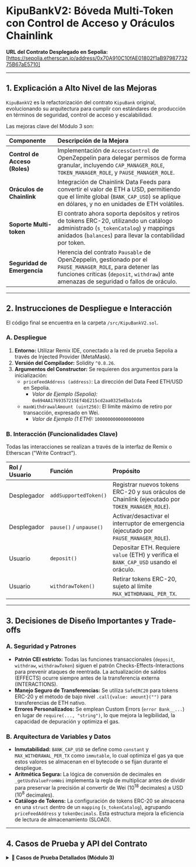 # KipuBankV2: Bóveda Multi-Token con Control de Acceso y Oráculos Chainlink

**URL del Contrato Desplegado en Sepolia:** [https://sepolia.etherscan.io/address/0x70A910C10fAE01802f1aB9798773275B67aE5710]

---

## 1. Explicación a Alto Nivel de las Mejoras

`KipuBankV2` es la refactorización del contrato `KipuBank` original, evolucionando su arquitectura para cumplir con estándares de producción en términos de seguridad, control de acceso y escalabilidad.

Las mejoras clave del Módulo 3 son:

| Componente | Descripción de la Mejora |
| :--- | :--- |
| **Control de Acceso (Roles)** | Implementación de `AccessControl` de OpenZeppelin para delegar permisos de forma granular, incluyendo `CAP_MANAGER_ROLE`, `TOKEN_MANAGER_ROLE`, y `PAUSE_MANAGER_ROLE`. |
| **Oráculos de Chainlink** | Integración de Chainlink Data Feeds para convertir el valor de ETH a USD, permitiendo que el límite global (`BANK_CAP_USD`) se aplique en dólares, y no en unidades de ETH volátiles. | 
| **Soporte Multi-token** | El contrato ahora soporta depósitos y retiros de tokens ERC-20, utilizando un catálogo administrado (`s_tokenCatalog`) y mappings anidados (`balances`) para llevar la contabilidad por token. | 
| **Seguridad de Emergencia** | Herencia del contrato `Pausable` de OpenZeppelin, gestionado por el `PAUSE_MANAGER_ROLE`, para detener las funciones críticas (`deposit`, `withdraw`) ante amenazas de seguridad o fallos de oráculo. | atrón de Seguridad. |

---

## 2. Instrucciones de Despliegue e Interacción

El código final se encuentra en la carpeta `/src/KipuBankV2.sol`.

### A. Despliegue

1.  **Entorno:** Utilizar Remix IDE, conectado a la red de prueba Sepolia a través de Injected Provider (MetaMask).
2.  **Versión del Compilador:** Solidity `^0.8.26`.
3.  **Argumentos del Constructor:** Se requieren dos argumentos para la inicialización:
    * `priceFeedAddress (address)`: La dirección del Data Feed ETH/USD en Sepolia.
        * *Valor de Ejemplo (Sepolia):* `0x694AA1769357215Ef4bE215cd2aa0325eEba1cda`
    * `maxWithdrawalAmount (uint256)`: El límite máximo de retiro por transacción, expresado en Wei.
        * *Valor de Ejemplo (1 ETH):* `1000000000000000000`

### B. Interacción (Funcionalidades Clave)

Todas las interacciones se realizan a través de la interfaz de Remix o Etherscan ("Write Contract").

| Rol / Usuario | Función | Propósito |
| :--- | :--- | :--- |
| Desplegador | `addSupportedToken()` | Registrar nuevos tokens ERC-20 y sus oráculos de Chainlink (ejecutado por `TOKEN_MANAGER_ROLE`). |
| Desplegador | `pause()` / `unpause()` | Activar/desactivar el interruptor de emergencia (ejecutado por `PAUSE_MANAGER_ROLE`). |
| Usuario | `deposit()` | Depositar ETH. Requiere `value` (ETH) y verifica el `BANK_CAP_USD` usando el oráculo. |
| Usuario | `withdrawToken()` | Retirar tokens ERC-20, sujeto al límite `MAX_WITHDRAWAL_PER_TX`. |

---

## 3. Decisiones de Diseño Importantes y Trade-offs

### A. Seguridad y Patrones

* **Patrón CEI estricto:** Todas las funciones transaccionales (`deposit`, `withdraw`, `withdrawToken`) siguen el patrón Checks-Effects-Interactions para prevenir ataques de reentrada. La actualización de saldos (EFFECTS) ocurre siempre antes de la transferencia externa (INTERACTIONS).
* **Manejo Seguro de Transferencias:** Se utiliza `SafeERC20` para tokens ERC-20 y el método de bajo nivel `.call{value: amount}("")` para transferencias de ETH nativo.
* **Errores Personalizados:** Se emplean Custom Errors (`error Bank__...`) en lugar de `require(..., "string")`, lo que mejora la legibilidad, la capacidad de depuración y optimiza el gas.

### B. Arquitectura de Variables y Datos

* **Inmutabilidad:** `BANK_CAP_USD` se define como `constant` y `MAX_WITHDRAWAL_PER_TX` como `immutable`, lo cual optimiza el gas ya que estos valores se almacenan en el bytecode o se fijan durante el despliegue.
* **Aritmética Segura:** La lógica de conversión de decimales en `_getUsdValueFromWei` implementa la regla de multiplicar antes de dividir para preservar la precisión al convertir de Wei ($10^{18}$ decimales) a USD ($10^{8}$ decimales).
* **Catálogo de Tokens:** La configuración de tokens ERC-20 se almacena en una `struct` dentro de un `mapping` (`s_tokenCatalog`), agrupando `priceFeedAddress` y `tokenDecimals`. Esta estructura mejora la eficiencia de lectura de almacenamiento (SLOAD).

---

## 4. Casos de Prueba y API del Contrato

<details>
<summary><strong>🧪 Casos de Prueba Detallados (Módulo 3)</strong></summary>

### Configuración de Pruebas

* **Contrato:** `KipuBankV2.sol`
* **Red de Prueba:** Sepolia Testnet
* **Versión de Solidity:** `^0.8.26`
* **Cuentas de Prueba:**
    * **ADMIN (Desplegador):** (Tu cuenta MetaMask). Posee `DEFAULT_ADMIN_ROLE`, `CAP_MANAGER_ROLE`, `TOKEN_MANAGER_ROLE`, y `PAUSE_MANAGER_ROLE`.
    * **USUARIO B:** Otra cuenta con Sepolia ETH para actuar como usuario estándar.
* **Parámetros de Despliegue Asumidos:**
    * **Oráculo ETH/USD (Sepolia):** `0x694AA1769357215Ef4bE215cd2aa0325eEba1cda`
    * **MAX_WITHDRAWAL_PER_TX:** `1000000000000000000` (1 ETH en Wei)
    * **BANK_CAP_USD:** `1000000000000000000000000` ($1M USD con $10^8$ decimales)

<br>

<details>
<summary><strong>FASE 1: Verificación de Variables y Oráculos (Lectura)</strong></summary>

| ID | Requisito a Probar | Función/Variable | Entrada | Resultado Esperado | Verificación |
| :--- | :--- | :--- | :--- | :--- | :--- |
| 1.1 | Variable `constant` | `BANK_CAP_USD` (view) | N/A | Debe mostrar `1000000000000000000000000` (valor fijo de $1M). | Confirma el uso de `constant`. |
| 1.2 | Variable `immutable` | `MAX_WITHDRAWAL_PER_TX` (view) | N/A | Debe mostrar `1000000000000000000` (1 ETH en Wei). | Confirma el uso de `immutable`. |
| 1.3 | Instancia de Oráculo | `getEthPriceInUsd()` (view) | N/A | Debe retornar un número grande (ej., 3000 * $10^8$). | Confirma la conexión con el Data Feed de Chainlink. |

</details>

<details>
<summary><strong>FASE 2: Control de Acceso y Pausabilidad (PAUSE_MANAGER_ROLE)</strong></summary>
<p>Este test verifica el "interruptor de emergencia" (Fail-Safe). Se debe usar la cuenta ADMIN.</p>

| ID | Paso | Función/Acción | Entrada | Resultado Esperado | Verificación |
| :--- | :--- | :--- | :--- | :--- | :--- |
| 2.1 | Activar Pausa | `pause()` | N/A | Transacción Exitosa. | El estado `paused` es ahora `true`. Confirma que `PAUSE_MANAGER_ROLE` funciona. |
| 2.2 | Prueba de Bloqueo | `deposit()` | Valor: 0.01 ETH | Transacción debe REVERTIR. | Revert: El error debe indicar que la función falló debido a la pausa (Error de `Pausable`/`whenNotPaused`). |
| 2.3 | Desactivar Pausa | `unpause()` | N/A | Transacción Exitosa. | El estado `paused` es ahora `false`. |
| 2.4 | Prueba de Continuidad | `deposit()` | Valor: 0.01 ETH | Transacción Exitosa. | El depósito funciona, confirmando que la seguridad fue restaurada. |

</details>

<details>
<summary><strong>FASE 3: Soporte Multi-token (TOKEN_MANAGER_ROLE)</strong></summary>
<p>Este test valida la creación y el uso del Catálogo Multi-token (<code>s_tokenCatalog</code>).</p>

| ID | Paso | Función | Parámetros (Inputs) | Resultado Esperado | Verificación |
| :--- | :--- | :--- | :--- | :--- | :--- |
| 3.1 | Registrar Token (ADMIN) | `addSupportedToken` | `tokenAddress`: `0x111...111` (Mock Token) <br> `priceFeedAddress`: `0x1486940d5E31A21e25e22C66e92751505A4b23b8` (DAI/USD Sepolia) <br> `decimals`: 18 | Transacción Exitosa. | Log: Buscar el evento `TokenSupported` con los datos del token. |
| 3.2 | Intento de Duplicado (ADMIN) | `addSupportedToken` | Mismos parámetros que 3.1. | Transacción debe REVERTIR. | Revert: Error de `require` (ej., "Bank: Token already supported") verificando la unicidad del catálogo. |
| 3.3 | Retiro No Soportado (USUARIO B) | `withdrawToken` | `tokenAddress`: `0x222...222` (Dirección no registrada) <br> `amount`: 1 | Transacción debe REVERTIR. | Revert: Error personalizado `Bank__TokenNotSupported`, confirmando que el check del catálogo funciona. |

</details>

<details>
<summary><strong>FASE 4: Depósito ETH y Comprobación de Límite Global (CAP CHECK)</strong></summary>
<p>Este test valida la Función de conversión de decimales y valores contra el <code>BANK_CAP_USD</code>.</p>

| ID | Paso | Función | Entrada (Value) | Resultado Esperado | Verificación |
| :--- | :--- | :--- | :--- | :--- | :--- |
| 4.1 | Depósito Exitoso (USUARIO B) | `deposit()` | 0.1 ether | Transacción Exitosa. | Lectura: El saldo de `balances[Usuario B][address(0)]` es 0.1 ETH (Mapeo anidado). |
| 4.2 | Exceso de Límite (USUARIO B) | `deposit()` | Ingresar un valor que, sumado al balance actual del contrato, exceda $1M USD (el valor exacto depende del precio ETH/USD en Sepolia, generalmente requiere un gran valor, como 5000 ether). | Transacción debe REVERTIR. | Revert: Error personalizado `Bank__DepositExceedsCap`. Confirma que el oráculo y la conversión $10^{18}$ → $10^{8}$ funcionan. |

</details>

<details>
<summary><strong>FASE 5: Retiro ERC-20 (CEI y Límite Inmutable)</strong></summary>
<p>Este test valida el cumplimiento del patrón Checks-Effects-Interactions (CEI) y el límite immutable. Asumimos que el USUARIO A tiene un saldo del token Mock (<code>0x111...111</code>) > 1 ETH, posiblemente cargado directamente para la prueba.</p>

| ID | Paso | Función | Parámetros (Inputs) | Resultado Esperado | Verificación |
| :--- | :--- | :--- | :--- | :--- | :--- |
| 5.1 | Exceder Límite TX (USUARIO A) | `withdrawToken` | `tokenAddress`: `0x111...111` <br> `amount`: `2000000000000000000` (2 ETH) | Transacción debe REVERTIR. | Revert: Error `Bank__WithdrawalExceedsLimit`, confirmando la variable immutable. |
| 5.2 | Retiro Seguro (USUARIO A) | `withdrawToken` | `tokenAddress`: `0x111...111` <br> `amount`: `500000000000000000` (0.5 ETH) | Transacción Exitosa. | Inspección de Lógica (CEI): El saldo del usuario en el mapeo anidado (`balances`) debe disminuir antes de que se ejecute la llamada externa `safeTransfer`. |

</details>






